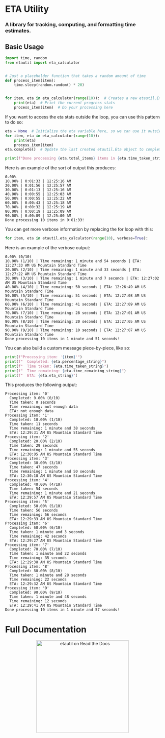 # ETA Utility
### A library for tracking, computing, and formatting time estimates.

## Basic Usage

```python
import time, random
from etautil import eta_calculator


# Just a placeholder function that takes a random amount of time
def process_item(item):
    time.sleep(random.random() * 20)


for item, eta in eta_calculator(range(10)):  # Creates a new etautil.Eta object for each item
    print(eta)  # Print the current progress stats
    process_item(item)  # Do your processing here
```
If you want to access the eta stats outside the loop, you can use this pattern to do so:
```python
eta = None  # Initialize the eta variable here, so we can use it outside the loop
for item, eta in eta_calculator(range(10)):
    print(eta)
    process_item(item)
eta.complete()  # Update the last created etautil.Eta object to completed, using now as the end time

print(f"Done processing {eta.total_items} items in {eta.time_taken_string}!\n")
```

Here is an example of the sort of output this produces:
```
0.00%
10.00% | 0:01:33 | 12:25:16 AM
20.00% | 0:01:56 | 12:25:57 AM
30.00% | 0:01:13 | 12:25:16 AM
40.00% | 0:00:55 | 12:25:03 AM
50.00% | 0:00:55 | 12:25:22 AM
60.00% | 0:00:43 | 12:25:18 AM
70.00% | 0:00:32 | 12:25:19 AM
80.00% | 0:00:19 | 12:25:09 AM
90.00% | 0:00:09 | 12:25:00 AM
Done processing 10 items in 0:01:33!
```

You can get more verbose information by replacing the for loop with this:

```python
for item, eta in etautil.eta_calculator(range(10), verbose=True):
```
Here is an example of the verbose output:
```
0.00% (0/10)
10.00% (1/10) | Time remaining: 1 minute and 54 seconds | ETA: 12:27:33 AM US Mountain Standard Time
20.00% (2/10) | Time remaining: 1 minute and 33 seconds | ETA: 12:27:22 AM US Mountain Standard Time
30.00% (3/10) | Time remaining: 1 minute and 7 seconds | ETA: 12:27:02 AM US Mountain Standard Time
40.00% (4/10) | Time remaining: 50 seconds | ETA: 12:26:49 AM US Mountain Standard Time
50.00% (5/10) | Time remaining: 51 seconds | ETA: 12:27:08 AM US Mountain Standard Time
60.00% (6/10) | Time remaining: 41 seconds | ETA: 12:27:09 AM US Mountain Standard Time
70.00% (7/10) | Time remaining: 28 seconds | ETA: 12:27:01 AM US Mountain Standard Time
80.00% (8/10) | Time remaining: 20 seconds | ETA: 12:27:05 AM US Mountain Standard Time
90.00% (9/10) | Time remaining: 10 seconds | ETA: 12:27:07 AM US Mountain Standard Time
Done processing 10 items in 1 minute and 51 seconds!
```

You can also build a custom message piece-by-piece, like so:

```python
print(f"Processing item: '{item}'")
print(f"  Completed: {eta.percentage_string}")
print(f"  Time taken: {eta.time_taken_string}")
print(f"  Time remaining: {eta.time_remaining_string}")
print(f"  ETA: {eta.eta_string}")
```
This produces the following output:
```
Processing item: '0'
  Completed: 0.00% (0/10)
  Time taken: 0 seconds
  Time remaining: not enough data
  ETA: not enough data
Processing item: '1'
  Completed: 10.00% (1/10)
  Time taken: 11 seconds
  Time remaining: 1 minute and 38 seconds
  ETA: 12:29:31 AM US Mountain Standard Time
Processing item: '2'
  Completed: 20.00% (2/10)
  Time taken: 29 seconds
  Time remaining: 1 minute and 55 seconds
  ETA: 12:30:05 AM US Mountain Standard Time
Processing item: '3'
  Completed: 30.00% (3/10)
  Time taken: 47 seconds
  Time remaining: 1 minute and 50 seconds
  ETA: 12:30:18 AM US Mountain Standard Time
Processing item: '4'
  Completed: 40.00% (4/10)
  Time taken: 54 seconds
  Time remaining: 1 minute and 21 seconds
  ETA: 12:29:57 AM US Mountain Standard Time
Processing item: '5'
  Completed: 50.00% (5/10)
  Time taken: 56 seconds
  Time remaining: 56 seconds
  ETA: 12:29:33 AM US Mountain Standard Time
Processing item: '6'
  Completed: 60.00% (6/10)
  Time taken: 1 minute and 3 seconds
  Time remaining: 42 seconds
  ETA: 12:29:27 AM US Mountain Standard Time
Processing item: '7'
  Completed: 70.00% (7/10)
  Time taken: 1 minute and 22 seconds
  Time remaining: 35 seconds
  ETA: 12:29:38 AM US Mountain Standard Time
Processing item: '8'
  Completed: 80.00% (8/10)
  Time taken: 1 minute and 28 seconds
  Time remaining: 22 seconds
  ETA: 12:29:32 AM US Mountain Standard Time
Processing item: '9'
  Completed: 90.00% (9/10)
  Time taken: 1 minute and 48 seconds
  Time remaining: 12 seconds
  ETA: 12:29:41 AM US Mountain Standard Time
Done processing 10 items in 1 minute and 57 seconds!
```

# Full Documentation
<p align="center"><a href="https://python-etautil.readthedocs.io/en/latest/index.html"><img src="https://brand-guidelines.readthedocs.org/_images/logo-wordmark-vertical-dark.png" width="300px" alt="etautil on Read the Docs"></a></p>
